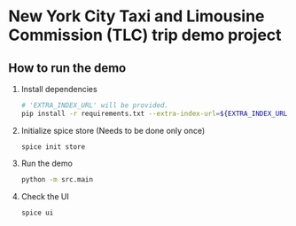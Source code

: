 # New York City Taxi and Limousine Commission (TLC) trip demo project

## How to run the demo


1. Install dependencies
    ```bash
    # 'EXTRA_INDEX_URL' will be provided.
    pip install -r requirements.txt --extra-index-url=${EXTRA_INDEX_URL}
    ```

2. Initialize spice store (Needs to be done only once)
    ```
    spice init store
    ```

3. Run the demo
    ```bash
    python -m src.main
    ```

4. Check the UI
    ```bash
    spice ui
    ```
